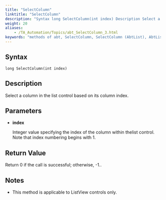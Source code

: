 ```yaml
--- 
title: "SelectColumn"
linktitle: "SelectColumn"
description: "Syntax long SelectColumn(int index) Description Select a column in the list control based on its column index. Parameters index Integer value specifying the index of the column within the list ..."
weight: 20
aliases: 
    - /TA_Automation/Topics/abt_SelectColumn_3.html
keywords: "methods of abt, SelectColumn, SelectColumn (AbtList), AbtList, selectcolumn, abt selectcolumn, select column by index, select column"
---
```


## Syntax

`long SelectColumn(int index)`

## Description  

Select a column in the list control based on its column index.

## Parameters  

-   **index**

    Integer value specifying the index of the column within thelist control. Note that index numbering begins with 1.


## Return Value  

Return 0 if the call is successful; otherwise, -1..

## Notes

-   This method is applicable to ListView controls only.




